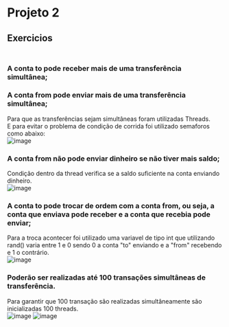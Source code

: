 # Projeto 2

## Exercicios<br><br>

### A conta to pode receber mais de uma transferência simultânea;<br>
### A conta from pode enviar mais de uma transferência simultânea;<br>

Para que as transferências sejam simultâneas foram utilizadas Threads.<br>
E para evitar o problema de condição de corrida foi utilizado semaforos como abaixo:<br>
![image](https://github.com/henriquemgn/SistemasOperacionais/assets/32944009/a89631f3-24d6-4bae-8e47-68916bb2e94b)

### A conta from não pode enviar dinheiro se não tiver mais saldo;<br>
Condição dentro da thread verifica se a saldo suficiente na conta enviando dinheiro.<br>
![image](https://github.com/henriquemgn/SistemasOperacionais/assets/32944009/b605be0e-a0a9-4ac0-b8ab-d814c2d44305)


### A conta to pode trocar de ordem com a conta from, ou seja, a conta que enviava pode receber e a conta que recebia pode enviar; <br>
Para a troca acontecer foi utilizado uma variavel de tipo int que utilizando rand() varia entre 1 e 0 sendo 0 a conta "to" enviando e a "from" recebendo e 1 o contrário.<br>
![image](https://github.com/henriquemgn/SistemasOperacionais/assets/32944009/2c2fcf8b-6004-4301-871a-09206061d342)


### Poderão ser realizadas até 100 transações simultâneas de transferência.<br>
Para garantir que 100 transação são realizadas simultâneamente são inicializadas 100 threads.<br>
![image](https://github.com/henriquemgn/SistemasOperacionais/assets/32944009/7af97fd6-d5f7-4d84-b9d4-d2a32195a2cb)
![image](https://github.com/henriquemgn/SistemasOperacionais/assets/32944009/b80175c4-a367-40ab-ad94-31e3605a4ecd)



